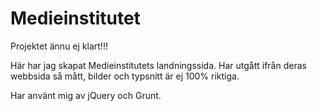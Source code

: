 # Medieinstitutet
Projektet ännu ej klart!!!

Här har jag skapat Medieinstitutets landningssida.
Har utgått ifrån deras webbsida så mått, bilder och typsnitt är ej 100% riktiga.

Har använt mig av jQuery och Grunt.
